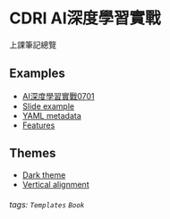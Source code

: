 # CDRI AI深度學習實戰

上課筆記總覽

Examples
---
- [AI深度學習實戰0701](/blob/master/note/class1.md)
- [Slide example](/s/slide-example)
- [YAML metadata](/s/yaml-metadata)
- [Features](/s/features)

Themes
---
- [Dark theme](/theme-dark?both)
- [Vertical alignment](/theme-vertical-writing?both)

###### tags: `Templates` `Book`
